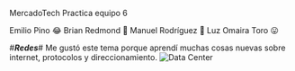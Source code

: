 MercadoTech
Practica equipo 6

Emilio Pino :joy:
Brian Redmond :beer:
Manuel Rodríguez :star_struck:
Luz Omaira Toro :stuck_out_tongue:

#***Redes***#
Me gustó este tema porque aprendí muchas cosas nuevas sobre internet, protocolos
y direccionamiento.
![Data Center](https://www.datos101.com/wp-content/uploads/2017/07/google-cloud-datacenter-2-990x660-990x480.jpg)
